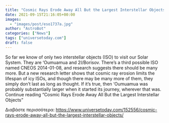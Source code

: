 ```yaml
---
title: "Cosmic Rays Erode Away All But the Largest Interstellar Objects"
date: 2021-09-15T21:16:05+00:00
images:
  - "images/post/eso1737a.jpg"
author: "AstroBot"
categories: ["News"]
tags: ["universetoday.com"]
draft: false
---
```


So far we know of only two interstellar objects (ISO) to visit our Solar System. They are ‘Oumuamua and 2I/Borisov. There’s a third possible ISO named CNEOS 2014-01-08, and research suggests there should be many more.  But a new research letter shows that cosmic ray erosion limits the lifespan of icy ISOs, and though there may be many more of them, they simply don’t last as long as thought. If it’s true, then ‘Oumuamua was probably substantially larger when it started its journey, wherever that was. Continue reading “Cosmic Rays Erode Away All But the Largest Interstellar Objects” 

Διαβάστε περισσότερα: https://www.universetoday.com/152556/cosmic-rays-erode-away-all-but-the-largest-interstellar-objects/
